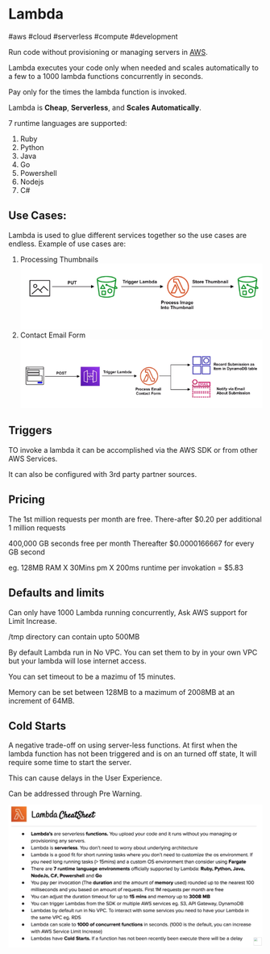 # Lambda
#aws #cloud #serverless #compute #development 


Run code without provisioning or managing servers in [AWS](Cloud%20Computing/AWS/AWS.md).

Lambda executes your code only when needed and scales automatically to a few to a 1000 lambda functions concurrently in seconds.

Pay only for the times the lambda function is invoked.

Lambda is **Cheap**, **Serverless**, and **Scales Automatically**.

7 runtime languages are supported:

1. Ruby
2. Python
3. Java
4. Go
5. Powershell
6. Nodejs
7. C#


## Use Cases:
Lambda is used to glue different services together so the use cases are endless.
Example of use cases are:
1. Processing Thumbnails
![Pasted image 20220724095845](Attachments/Pasted%20image%2020220724095845.png)
2. Contact Email Form
![Pasted image 20220724095857](Attachments/Pasted%20image%2020220724095857.png)


## Triggers
TO invoke a lambda it can be accomplished via the AWS SDK or from other AWS Services.

It can also be configured with 3rd party partner sources.


## Pricing
The 1st million requests per month are free.
There-after $0.20 per additional 1 million requests

400,000 GB seconds free per month
Thereafter $0.0000166667 for every GB second

eg. 128MB RAM X 30Mins pm X 200ms runtime per invokation = $5.83


## Defaults and limits
Can only have 1000 Lambda running concurrently, Ask AWS support for Limit Increase.

/tmp directory can contain upto 500MB

By default Lambda run in No VPC. You can set them to by in your own VPC but your lambda will lose internet access.

You can set timeout to be a mazimu of 15 minutes.

Memory can be set between 128MB to a mazimum of 2008MB at an increment of 64MB.


## Cold Starts
A negative trade-off on using server-less functions. At first when the lambda function has not been triggered and is on an turned off state, It will require some time to start the server. 

This can cause delays in the User Experience.

Can be addressed through Pre Warning.

![Pasted image 20220724100910](Attachments/Pasted%20image%2020220724100910.png)